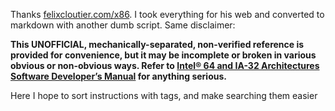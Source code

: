 Thanks [felixcloutier.com/x86](https://felixcloutier.com/x86). I took everything for his web and converted to markdown with another dumb script. Same disclaimer:


**This UNOFFICIAL, mechanically-separated, non-verified reference is provided for convenience, but it may be incomplete or broken in various obvious or non-obvious ways. Refer to [Intel® 64 and IA-32 Architectures Software Developer’s Manual](https://software.intel.com/en-us/download/intel-64-and-ia-32-architectures-sdm-combined-volumes-1-2a-2b-2c-2d-3a-3b-3c-3d-and-4) for anything serious.**

Here I hope to sort instructions with tags, and make searching them easier